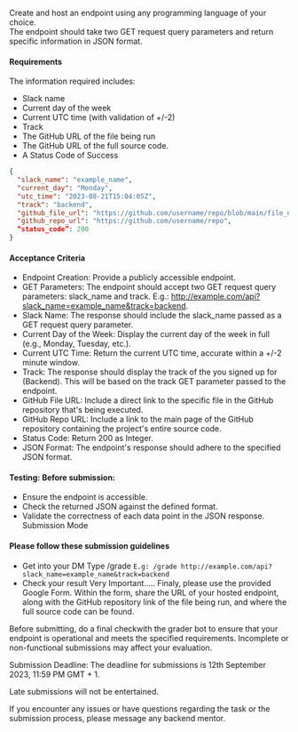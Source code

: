 Create and host an endpoint using any programming language of your choice.  
The endpoint should take two GET request query parameters and return specific information in JSON format.

#### Requirements

The information required includes:

- Slack name
- Current day of the week
- Current UTC time (with validation of +/-2)
- Track
- The GitHub URL of the file being run
- The GitHub URL of the full source code.
- A Status Code of Success

```JSON
{
  "slack_name": "example_name",
  "current_day": "Monday",
  "utc_time": "2023-08-21T15:04:05Z",
  "track": "backend",
  "github_file_url": "https://github.com/username/repo/blob/main/file_name.ext",
  "github_repo_url": "https://github.com/username/repo",
  “status_code”: 200
}
```

#### Acceptance Criteria

- Endpoint Creation: Provide a publicly accessible endpoint.
- GET Parameters: The endpoint should accept two GET request query parameters: slack_name and track.
  E.g.: http://example.com/api?slack_name=example_name&track=backend.
- Slack Name: The response should include the slack_name passed as a GET request query parameter.
- Current Day of the Week: Display the current day of the week in full (e.g., Monday, Tuesday, etc.).
- Current UTC Time: Return the current UTC time, accurate within a +/-2 minute window.
- Track: The response should display the track of the you signed up for (Backend). This will be based on the track GET parameter passed to the endpoint.
- GitHub File URL: Include a direct link to the specific file in the GitHub repository that's being executed.
- GitHub Repo URL: Include a link to the main page of the GitHub repository containing the project's entire source code.
- Status Code: Return 200 as Integer.
- JSON Format: The endpoint's response should adhere to the specified JSON format.

#### Testing: Before submission:

- Ensure the endpoint is accessible.
- Check the returned JSON against the defined format.
- Validate the correctness of each data point in the JSON response.
  Submission Mode

#### Please follow these submission guidelines

- Get into your DM
  Type /grade <your-api-endpoint-url-with-the-query-parameters>
  `E.g: /grade http://example.com/api?slack_name=example_name&track=backend`
- Check your result
  Very Important.....
  Finaly, please use the provided Google Form. Within the form, share the URL of your hosted endpoint, along with the GitHub repository link of the file being run, and where the full source code can be found.

Before submitting, do a final checkwith the grader bot to ensure that your endpoint is operational and meets the specified requirements. Incomplete or non-functional submissions may affect your evaluation.

Submission Deadline:
The deadline for submissions is 12th September 2023, 11:59 PM GMT + 1.

Late submissions will not be entertained.

If you encounter any issues or have questions regarding the task or the submission process, please message any backend mentor.
